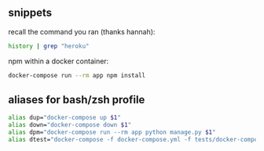 ## snippets
recall the command you ran (thanks hannah):
```bash
history | grep "heroku"
```

npm within a docker container:
```bash
docker-compose run --rm app npm install
```

## aliases for bash/zsh profile
```bash
alias dup="docker-compose up $1"
alias down="docker-compose down $1"
alias dpm="docker-compose run --rm app python manage.py $1"
alias dtest="docker-compose -f docker-compose.yml -f tests/docker-compose.yml run --rm app"
```
